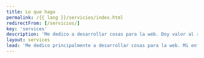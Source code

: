 ```yaml
---
title: Lo que hago
permalink: /{{ lang }}/servicios/index.html
redirectFrom: [/servicios/]
key: 'services'
description: 'Me dedico a desarrollar cosas para la web. Doy valor al rendimiento, la accesibilidad, la simplicidad y el soporte a largo plazo.'
layout: services
lead: 'Me dedico principalmente a desarrollar cosas para la web. Mi enfoque es HTML semántico, algo de CSS y una pizca de JavaScript para darle sabor. Doy valor al rendimiento, la accesibilidad, la simplicidad y el soporte a largo plazo.'
---
```

